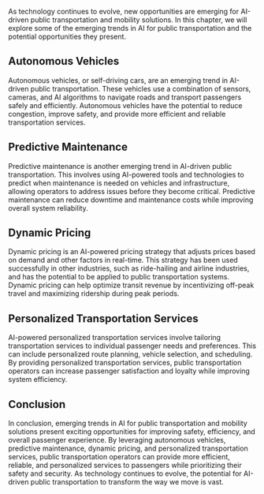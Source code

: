 
As technology continues to evolve, new opportunities are emerging for AI-driven public transportation and mobility solutions. In this chapter, we will explore some of the emerging trends in AI for public transportation and the potential opportunities they present.

Autonomous Vehicles
-------------------

Autonomous vehicles, or self-driving cars, are an emerging trend in AI-driven public transportation. These vehicles use a combination of sensors, cameras, and AI algorithms to navigate roads and transport passengers safely and efficiently. Autonomous vehicles have the potential to reduce congestion, improve safety, and provide more efficient and reliable transportation services.

Predictive Maintenance
----------------------

Predictive maintenance is another emerging trend in AI-driven public transportation. This involves using AI-powered tools and technologies to predict when maintenance is needed on vehicles and infrastructure, allowing operators to address issues before they become critical. Predictive maintenance can reduce downtime and maintenance costs while improving overall system reliability.

Dynamic Pricing
---------------

Dynamic pricing is an AI-powered pricing strategy that adjusts prices based on demand and other factors in real-time. This strategy has been used successfully in other industries, such as ride-hailing and airline industries, and has the potential to be applied to public transportation systems. Dynamic pricing can help optimize transit revenue by incentivizing off-peak travel and maximizing ridership during peak periods.

Personalized Transportation Services
------------------------------------

AI-powered personalized transportation services involve tailoring transportation services to individual passenger needs and preferences. This can include personalized route planning, vehicle selection, and scheduling. By providing personalized transportation services, public transportation operators can increase passenger satisfaction and loyalty while improving system efficiency.

Conclusion
----------

In conclusion, emerging trends in AI for public transportation and mobility solutions present exciting opportunities for improving safety, efficiency, and overall passenger experience. By leveraging autonomous vehicles, predictive maintenance, dynamic pricing, and personalized transportation services, public transportation operators can provide more efficient, reliable, and personalized services to passengers while prioritizing their safety and security. As technology continues to evolve, the potential for AI-driven public transportation to transform the way we move is vast.
